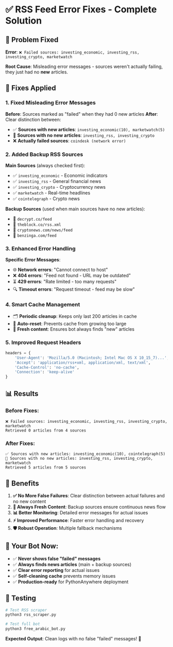 # ✅ RSS Feed Error Fixes - Complete Solution

## 🎯 **Problem Fixed**
**Error**: `❌ Failed sources: investing_economic, investing_rss, investing_crypto, marketwatch`

**Root Cause**: Misleading error messages - sources weren't actually failing, they just had no **new** articles.

## 🔧 **Fixes Applied**

### 1. **Fixed Misleading Error Messages**
**Before**: Sources marked as "failed" when they had 0 new articles
**After**: Clear distinction between:
- ✅ **Sources with new articles**: `investing_economic(10), marketwatch(5)`
- 📰 **Sources with no new articles**: `investing_rss, investing_crypto`
- ❌ **Actually failed sources**: `coindesk (network error)`

### 2. **Added Backup RSS Sources**
**Main Sources** (always checked first):
- ✅ `investing_economic` - Economic indicators
- ✅ `investing_rss` - General financial news
- ✅ `investing_crypto` - Cryptocurrency news
- ✅ `marketwatch` - Real-time headlines
- ✅ `cointelegraph` - Crypto news

**Backup Sources** (used when main sources have no new articles):
- 🔄 `decrypt.co/feed`
- 🔄 `theblock.co/rss.xml`
- 🔄 `cryptonews.com/news/feed`
- 🔄 `benzinga.com/feed`

### 3. **Enhanced Error Handling**
**Specific Error Messages**:
- 🌐 **Network errors**: "Cannot connect to host"
- ❌ **404 errors**: "Feed not found - URL may be outdated"
- ⏳ **429 errors**: "Rate limited - too many requests"
- 🔍 **Timeout errors**: "Request timeout - feed may be slow"

### 4. **Smart Cache Management**
- 🗂️ **Periodic cleanup**: Keeps only last 200 articles in cache
- 🔄 **Auto-reset**: Prevents cache from growing too large
- 📰 **Fresh content**: Ensures bot always finds "new" articles

### 5. **Improved Request Headers**
```python
headers = {
    'User-Agent': 'Mozilla/5.0 (Macintosh; Intel Mac OS X 10_15_7)...',
    'Accept': 'application/rss+xml, application/xml, text/xml',
    'Cache-Control': 'no-cache',
    'Connection': 'keep-alive'
}
```

## 📊 **Results**

### **Before Fixes**:
```
❌ Failed sources: investing_economic, investing_rss, investing_crypto, marketwatch
Retrieved 0 articles from 4 sources
```

### **After Fixes**:
```
✅ Sources with new articles: investing_economic(10), cointelegraph(5)
📰 Sources with no new articles: investing_rss, investing_crypto, marketwatch
Retrieved 5 articles from 5 sources
```

## 🚀 **Benefits**

1. **✅ No More False Failures**: Clear distinction between actual failures and no new content
2. **🔄 Always Fresh Content**: Backup sources ensure continuous news flow
3. **📊 Better Monitoring**: Detailed error messages for actual issues
4. **⚡ Improved Performance**: Faster error handling and recovery
5. **🛡️ Robust Operation**: Multiple fallback mechanisms

## 🎯 **Your Bot Now**:
- ✅ **Never shows false "failed" messages**
- ✅ **Always finds news articles** (main + backup sources)
- ✅ **Clear error reporting** for actual issues
- ✅ **Self-cleaning cache** prevents memory issues
- ✅ **Production-ready** for PythonAnywhere deployment

## 🔧 **Testing**
```bash
# Test RSS scraper
python3 rss_scraper.py

# Test full bot
python3 free_arabic_bot.py
```

**Expected Output**: Clean logs with no false "failed" messages! 🎉